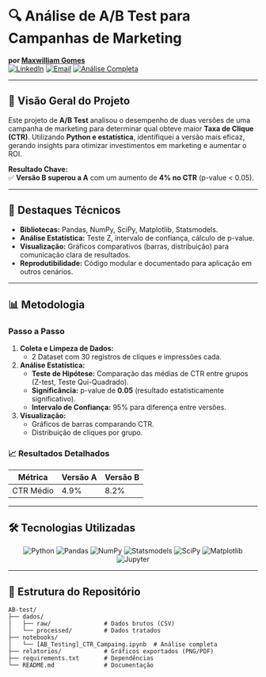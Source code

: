# 🔍 Análise de A/B Test para Campanhas de Marketing  
**por [Maxwilliam Gomes](https://www.linkedin.com/in/maxwilliam-gomes-74b01716a/)**  
[![LinkedIn](https://img.shields.io/badge/-Conectar_no_LinkedIn-%230A66C2)](https://www.linkedin.com/in/maxwilliam-gomes-74b01716a/)
[![Email](https://img.shields.io/badge/-Enviar_Email-%23EA4335)](mailto:maxwilliamgomes@gmail.com)
[![Análise Completa](https://img.shields.io/badge/-Ver_Análise_Completa-%2300B388)](https://github.com/MaxwilliamGomes/AB-test/blob/main/%5BAB%20Testing%5D%20CTR%20Campaing/%5BAB_Testing%5D_CTR_Campaing.ipynb)

---

## 🚀 **Visão Geral do Projeto**  
Este projeto de **A/B Test** analisou o desempenho de duas versões de uma campanha de marketing para determinar qual obteve maior **Taxa de Clique (CTR)**. Utilizando **Python e estatística**, identifiquei a versão mais eficaz, gerando insights para otimizar investimentos em marketing e aumentar o ROI.  

**Resultado Chave:**  
✅ **Versão B superou a A** com um aumento de **4% no CTR** (p-value < 0.05).  


---

## 📌 **Destaques Técnicos**  
- **Bibliotecas:** Pandas, NumPy, SciPy, Matplotlib, Statsmodels.  
- **Análise Estatística:** Teste Z, intervalo de confiança, cálculo de p-value.  
- **Visualização:** Gráficos comparativos (barras, distribuição) para comunicação clara de resultados.  
- **Reprodutibilidade:** Código modular e documentado para aplicação em outros cenários.  

---

## 📊 **Metodologia**  
### **Passo a Passo**  
1. **Coleta e Limpeza de Dados:**  
   - 2 Dataset com 30 registros de cliques e impressões cada.  
2. **Análise Estatística:**  
   - **Teste de Hipótese:** Comparação das médias de CTR entre grupos (Z-test, Teste Qui-Quadrado).  
   - **Significância:** p-value de **0.05** (resultado estatisticamente significativo).  
   - **Intervalo de Confiança:** 95% para diferença entre versões.  
3. **Visualização:**  
   - Gráficos de barras comparando CTR.  
   - Distribuição de cliques por grupo.  

### 📈 **Resultados Detalhados**  
| Métrica           | Versão A | Versão B | 
|-------------------|----------|----------|
| CTR Médio         | 4.9%     | 8.2%     |  


---

## 🛠️ **Tecnologias Utilizadas**  
<div align="center">  
  <img src="https://img.shields.io/badge/Python-3776AB?style=for-the-badge&logo=python&logoColor=white" alt="Python">  
  <img src="https://img.shields.io/badge/Pandas-150458?style=for-the-badge&logo=pandas&logoColor=white" alt="Pandas">  
  <img src="https://img.shields.io/badge/NumPy-013243?style=for-the-badge&logo=numpy&logoColor=white" alt="NumPy">  
  <img src="https://img.shields.io/badge/Statsmodels-8CAAE6?style=for-the-badge&logo=statsmodels&logoColor=white" alt="Statsmodels">  
  <img src="https://img.shields.io/badge/SciPy-8CAAE6?style=for-the-badge&logo=scipy&logoColor=white" alt="SciPy">  
  <img src="https://img.shields.io/badge/Matplotlib-11557C?style=for-the-badge&logo=matplotlib&logoColor=white" alt="Matplotlib">  
  <img src="https://img.shields.io/badge/Jupyter-F37626?style=for-the-badge&logo=jupyter&logoColor=white" alt="Jupyter">  
</div>  

---

## 📂 **Estrutura do Repositório**  
```plaintext
AB-test/  
├── dados/                  
│   ├── raw/               # Dados brutos (CSV)  
│   └── processed/         # Dados tratados  
├── notebooks/              
│   └── [AB_Testing]_CTR_Campaing.ipynb  # Análise completa  
├── relatorios/            # Gráficos exportados (PNG/PDF)  
├── requirements.txt       # Dependências  
└── README.md              # Documentação  
